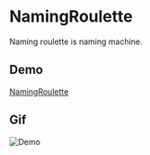 # NamingRoulette
Naming roulette is naming machine.

## Demo
[NamingRoulette](https://kyourikey.github.io/NamingRoulette/)

## Gif
![Demo](https://user-images.githubusercontent.com/4445253/143732342-80841c28-4d56-432c-9242-55b37b7e6adb.gif)
